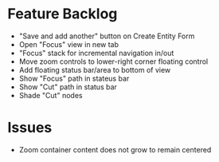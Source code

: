 # Feature Backlog

* "Save and add another" button on Create Entity Form
* Open "Focus" view in new tab
* "Focus" stack for incremental navigation in/out
* Move zoom controls to lower-right corner floating control
* Add floating status bar/area to bottom of view
* Show "Focus" path in stateus bar
* Show "Cut" path in status bar
* Shade "Cut" nodes


# Issues

* Zoom container content does not grow to remain centered
